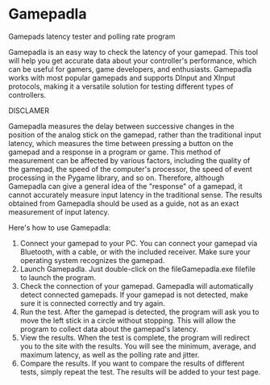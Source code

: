 # Gamepadla
Gamepads latency tester and polling rate program

Gamepadla is an easy way to check the latency of your gamepad. This tool will help you get accurate data about your controller's performance, which can be useful for gamers, game developers, and enthusiasts.
Gamepadla works with most popular gamepads and supports DInput and XInput protocols, making it a versatile solution for testing different types of controllers.

DISCLAMER

Gamepadla measures the delay between successive changes in the position of the analog stick on the gamepad, rather than the traditional input latency, which measures the time between pressing a button on the gamepad and a response in a program or game.
This method of measurement can be affected by various factors, including the quality of the gamepad, the speed of the computer's processor, the speed of event processing in the Pygame library, and so on.
Therefore, although Gamepadla can give a general idea of the "response" of a gamepad, it cannot accurately measure input latency in the traditional sense. The results obtained from Gamepadla should be used as a guide, not as an exact measurement of input latency.

Here's how to use Gamepadla:
1.  Connect your gamepad to your PC.
    You can connect your gamepad via Bluetooth, with a cable, or with the included receiver. Make sure your operating system recognizes the gamepad.
2.  Launch Gamepadla.
    Just double-click on the fileGamepadla.exe filefile to launch the program.
3.  Check the connection of your gamepad.
    Gamepadla will automatically detect connected gamepads. If your gamepad is not detected, make sure it is connected correctly and try again.
4.  Run the test.
    After the gamepad is detected, the program will ask you to move the left stick in a circle without stopping. This will allow the program to collect data about the gamepad's latency.
5.  View the results.
    When the test is complete, the program will redirect you to the site with the results. You will see the minimum, average, and maximum latency, as well as the polling rate and jitter.
6.  Compare the results.
    If you want to compare the results of different tests, simply repeat the test. The results will be added to your test page.
